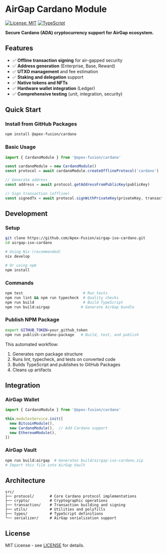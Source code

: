 # AirGap Cardano Module

[![License: MIT](https://img.shields.io/badge/License-MIT-yellow.svg)](https://opensource.org/licenses/MIT)
[![TypeScript](https://img.shields.io/badge/TypeScript-007ACC?logo=typescript&logoColor=white)](https://www.typescriptlang.org/)

**Secure Cardano (ADA) cryptocurrency support for AirGap ecosystem.**

## Features

- ✅ **Offline transaction signing** for air-gapped security
- ✅ **Address generation** (Enterprise, Base, Reward)
- ✅ **UTXO management** and fee estimation
- ✅ **Staking and delegation** support
- ✅ **Native tokens and NFTs**
- ✅ **Hardware wallet integration** (Ledger)
- ✅ **Comprehensive testing** (unit, integration, security)

## Quick Start

### Install from GitHub Packages

```bash
npm install @apex-fusion/cardano
```

### Basic Usage

```typescript
import { CardanoModule } from '@apex-fusion/cardano'

const cardanoModule = new CardanoModule()
const protocol = await cardanoModule.createOfflineProtocol('cardano')

// Generate address
const address = await protocol.getAddressFromPublicKey(publicKey)

// Sign transaction (offline)
const signedTx = await protocol.signWithPrivateKey(privateKey, transaction)
```

## Development

### Setup

```bash
git clone https://github.com/Apex-Fusion/airgap-iso-cardano.git
cd airgap-iso-cardano

# Using Nix (recommended)
nix develop

# Or using npm
npm install
```

### Commands

```bash
npm test                           # Run tests
npm run lint && npm run typecheck  # Quality checks
npm run build                      # Build TypeScript
npm run build:airgap              # Generate AirGap bundle
```

### Publish NPM Package

```bash
export GITHUB_TOKEN=your_github_token
npm run publish-cardano-package   # Build, test, and publish
```

This automated workflow:
1. Generates npm package structure
2. Runs lint, typecheck, and tests on converted code
3. Builds TypeScript and publishes to GitHub Packages
4. Cleans up artifacts

## Integration

### AirGap Wallet

```typescript
import { CardanoModule } from '@apex-fusion/cardano'

this.modulesService.init([
  new BitcoinModule(),
  new CardanoModule(),  // Add Cardano support
  new EthereumModule(),
])
```

### AirGap Vault

```bash
npm run build:airgap  # Generates build/airgap-iso-cardano.zip
# Import this file into AirGap Vault
```

## Architecture

```
src/
├── protocol/       # Core Cardano protocol implementations
├── crypto/         # Cryptographic operations  
├── transaction/    # Transaction building and signing
├── utils/          # Utilities and polyfills
├── types/          # TypeScript definitions
└── serializer/     # AirGap serialization support
```

## License

MIT License - see [LICENSE](LICENSE) for details.